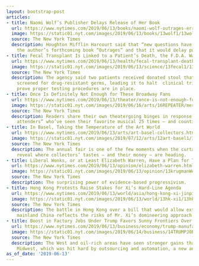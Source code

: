 ```yaml
---
layout: bootstrap-post
articles:
- title: Naomi Wolf’s Publisher Delays Release of Her Book
  url: https://www.nytimes.com/2019/06/13/books/naomi-wolf-outrages-errors.html
  image: https://static01.nyt.com/images/2019/06/13/books/13wolf1/13wolf1-facebookJumbo.jpg
  source: The New York Times
  description: Houghton Mifflin Harcourt said that “new questions have arisen” about
    the author’s forthcoming book “Outrages” and that it would delay publication.
- title: Fecal Transplant Is Linked to a Patient’s Death, the F.D.A. Warns
  url: https://www.nytimes.com/2019/06/13/health/fecal-transplant-death.html
  image: https://static01.nyt.com/images/2019/06/13/science/13fecal1/13fecal1-facebookJumbo.jpg
  source: The New York Times
  description: The agency said two patients received donated stool that had not been
    screened for drug-resistant germs, leading it to halt  clinical trials until researchers
    prove proper testing procedures are in place.
- title: Once Is Definitely Not Enough for These Broadway Fans
  url: https://www.nytimes.com/2019/06/13/theater/once-is-not-enough-for-these-broadway-fans.html
  image: https://static01.nyt.com/images/2019/06/16/arts/16REPEATER/merlin_15617797_daf0e2fc-ca93-40ea-9a41-e98e20da28f5-facebookJumbo.jpg
  source: The New York Times
  description: Readers share their own theatergoing binges in response to the “repeat
    attenders” who’ve seen their favorite musical 25 times — and counting.
- title: In Basel, Taking the Temperature of the Art World
  url: https://www.nytimes.com/2019/06/13/arts/art-basel-collectors.html
  image: https://static01.nyt.com/images/2019/07/12/arts/12art-basel1/12art-basel1-facebookJumbo.jpg
  source: The New York Times
  description: The annual fair is one of the few moments when the curtains part to
    reveal where collectors’ tastes — and their money — are heading.
- title: Liberal Wonks, or at Least Elizabeth Warren, Have a Plan for That
  url: https://www.nytimes.com/2019/06/13/opinion/elizabeth-warren.html
  image: https://static01.nyt.com/images/2019/06/13/opinion/13krugmanWeb/13krugmanWeb-facebookJumbo.jpg
  source: The New York Times
  description: The surprising power of evidence-based progressivism.
- title: Hong Kong Protests Raise Stakes for Xi’s Hard-Line Agenda
  url: https://www.nytimes.com/2019/06/13/world/asia/hong-kong-xi-jinping-china.html
  image: https://static01.nyt.com/images/2019/06/13/world/13hk-xi1/13hk-xi1-facebookJumbo.jpg
  source: The New York Times
  description: The battle in Hong Kong over a bill that would allow extraditions to
    mainland China reflects the risks of Mr. Xi’s domineering approach to rule.
- title: Boost in Factory Jobs Under Trump Favors Sunny Frontiers Over Ailing Hubs
  url: https://www.nytimes.com/2019/06/13/business/economy/trump-manufacturing-jobs.html
  image: https://static01.nyt.com/images/2019/06/14/business/14TRUMPJOBS-01/merlin_135250356_534da025-4092-4d41-b86d-676021e49482-facebookJumbo.jpg
  source: The New York Times
  description: The West and oil-rich areas have seen stronger gains than the industrial
    Midwest, which was hit hard by outsourcing and automation, a new analysis shows.
as_of_date: '2019-06-13'
---
```


